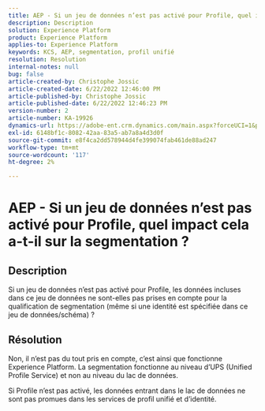 ```yaml
---
title: AEP - Si un jeu de données n’est pas activé pour Profile, quel impact cela a-t-il sur la segmentation ?
description: Description
solution: Experience Platform
product: Experience Platform
applies-to: Experience Platform
keywords: KCS, AEP, segmentation, profil unifié
resolution: Resolution
internal-notes: null
bug: false
article-created-by: Christophe Jossic
article-created-date: 6/22/2022 12:46:00 PM
article-published-by: Christophe Jossic
article-published-date: 6/22/2022 12:46:23 PM
version-number: 2
article-number: KA-19926
dynamics-url: https://adobe-ent.crm.dynamics.com/main.aspx?forceUCI=1&pagetype=entityrecord&etn=knowledgearticle&id=203a4843-29f2-ec11-bb3d-6045bd0158c7
exl-id: 6148bf1c-8082-42aa-83a5-ab7a8a4d3d0f
source-git-commit: e8f4ca2dd578944d4fe399074fab461de88ad247
workflow-type: tm+mt
source-wordcount: '117'
ht-degree: 2%

---
```


# AEP - Si un jeu de données n’est pas activé pour Profile, quel impact cela a-t-il sur la segmentation ?

## Description

Si un jeu de données n’est pas activé pour Profile, les données incluses dans ce jeu de données ne sont-elles pas prises en compte pour la qualification de segmentation (même si une identité est spécifiée dans ce jeu de données/schéma) ?

## Résolution


Non, il n’est pas du tout pris en compte, c’est ainsi que fonctionne Experience Platform. La segmentation fonctionne au niveau d’UPS (Unified Profile Service) et non au niveau du lac de données.

Si Profile n’est pas activé, les données entrant dans le lac de données ne sont pas promues dans les services de profil unifié et d’identité.
